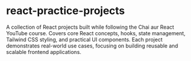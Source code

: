 # react-practice-projects
A collection of React projects built while following the Chai aur React YouTube course. Covers core React concepts, hooks, state management, Tailwind CSS styling, and practical UI components. Each project demonstrates real-world use cases, focusing on building reusable and scalable frontend applications.
